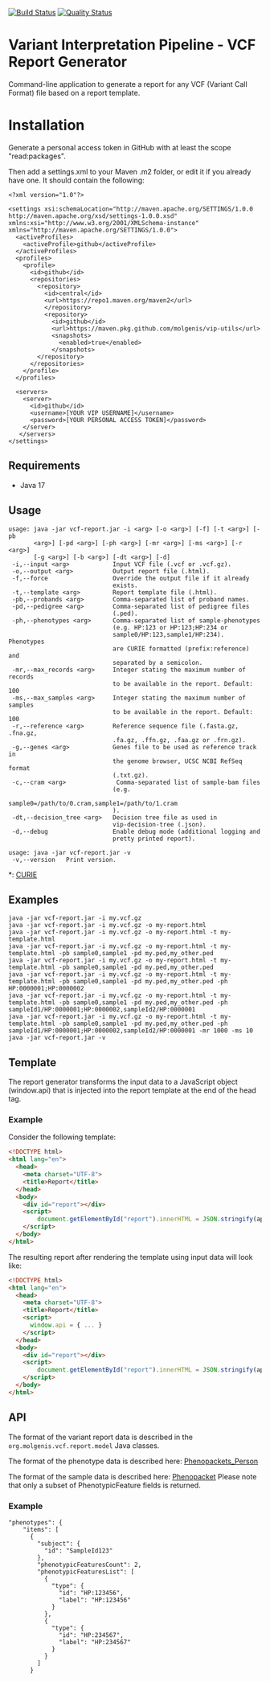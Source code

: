 [![Build Status](https://app.travis-ci.com/molgenis/vip-report.svg?branch=main)](https://app.travis-ci.com/molgenis/vip-report)
[![Quality Status](https://sonarcloud.io/api/project_badges/measure?project=molgenis_vip-report&metric=alert_status)](https://sonarcloud.io/dashboard?id=molgenis_vip-report)
# Variant Interpretation Pipeline - VCF Report Generator
Command-line application to generate a report for any VCF (Variant Call Format) file based on a report template.

# Installation
Generate a personal access token in GitHub with at least the scope "read:packages".

Then add a settings.xml to your Maven .m2 folder, or edit it if you already have one. It should
contain the following:
```
<?xml version="1.0"?>

<settings xsi:schemaLocation="http://maven.apache.org/SETTINGS/1.0.0 http://maven.apache.org/xsd/settings-1.0.0.xsd" xmlns:xsi="http://www.w3.org/2001/XMLSchema-instance" xmlns="http://maven.apache.org/SETTINGS/1.0.0">
  <activeProfiles>
    <activeProfile>github</activeProfile>
  </activeProfiles>
  <profiles>
    <profile>
      <id>github</id>
      <repositories>
        <repository>
          <id>central</id>
          <url>https://repo1.maven.org/maven2</url>
          </repository>
          <repository>
            <id>github</id>
            <url>https://maven.pkg.github.com/molgenis/vip-utils</url>
            <snapshots>
              <enabled>true</enabled>
            </snapshots>
        </repository>
      </repositories>
    </profile>
  </profiles>

  <servers>
    <server>
      <id>github</id>
      <username>[YOUR VIP USERNAME]</username>
      <password>[YOUR PERSONAL ACCESS TOKEN]</password>
    </server>
   </servers>
</settings>
```

## Requirements
- Java 17

## Usage
```
usage: java -jar vcf-report.jar -i <arg> [-o <arg>] [-f] [-t <arg>] [-pb
       <arg>] [-pd <arg>] [-ph <arg>] [-mr <arg>] [-ms <arg>] [-r <arg>]
       [-g <arg>] [-b <arg>] [-dt <arg>] [-d]
 -i,--input <arg>            Input VCF file (.vcf or .vcf.gz).
 -o,--output <arg>           Output report file (.html).
 -f,--force                  Override the output file if it already
                             exists.
 -t,--template <arg>         Report template file (.html).
 -pb,--probands <arg>        Comma-separated list of proband names.
 -pd,--pedigree <arg>        Comma-separated list of pedigree files
                             (.ped).
 -ph,--phenotypes <arg>      Comma-separated list of sample-phenotypes
                             (e.g. HP:123 or HP:123;HP:234 or
                             sample0/HP:123,sample1/HP:234). Phenotypes
                             are CURIE formatted (prefix:reference) and
                             separated by a semicolon.
 -mr,--max_records <arg>     Integer stating the maximum number of records
                             to be available in the report. Default: 100
 -ms,--max_samples <arg>     Integer stating the maximum number of samples
                             to be available in the report. Default: 100
 -r,--reference <arg>        Reference sequence file (.fasta.gz, .fna.gz,
                             .fa.gz, .ffn.gz, .faa.gz or .frn.gz).
 -g,--genes <arg>            Genes file to be used as reference track in
                             the genome browser, UCSC NCBI RefSeq format
                             (.txt.gz).
 -c,--cram <arg>              Comma-separated list of sample-bam files
                             (e.g.
                             sample0=/path/to/0.cram,sample1=/path/to/1.cram
                             ).
 -dt,--decision_tree <arg>   Decision tree file as used in
                             vip-decision-tree (.json).
 -d,--debug                  Enable debug mode (additional logging and
                             pretty printed report).

usage: java -jar vcf-report.jar -v
 -v,--version   Print version.
```
*: [CURIE](https://phenopackets-schema.readthedocs.io/en/latest/resource.html#rstcurie)

## Examples
```
java -jar vcf-report.jar -i my.vcf.gz
java -jar vcf-report.jar -i my.vcf.gz -o my-report.html
java -jar vcf-report.jar -i my.vcf.gz -o my-report.html -t my-template.html
java -jar vcf-report.jar -i my.vcf.gz -o my-report.html -t my-template.html -pb sample0,sample1 -pd my.ped,my_other.ped
java -jar vcf-report.jar -i my.vcf.gz -o my-report.html -t my-template.html -pb sample0,sample1 -pd my.ped,my_other.ped
java -jar vcf-report.jar -i my.vcf.gz -o my-report.html -t my-template.html -pb sample0,sample1 -pd my.ped,my_other.ped -ph HP:0000001;HP:0000002
java -jar vcf-report.jar -i my.vcf.gz -o my-report.html -t my-template.html -pb sample0,sample1 -pd my.ped,my_other.ped -ph sampleId1/HP:0000001;HP:0000002,sampleId2/HP:0000001
java -jar vcf-report.jar -i my.vcf.gz -o my-report.html -t my-template.html -pb sample0,sample1 -pd my.ped,my_other.ped -ph sampleId1/HP:0000001;HP:0000002,sampleId2/HP:0000001 -mr 1000 -ms 10
java -jar vcf-report.jar -v
```
## Template
The report generator transforms the input data to a JavaScript object (window.api) that is injected into the report template at the end of the head tag.
### Example
Consider the following template:
```html
<!DOCTYPE html>
<html lang="en">
  <head>
    <meta charset="UTF-8">
    <title>Report</title>
  </head>
  <body>
    <div id="report"></div>
    <script>
        document.getElementById("report").innerHTML = JSON.stringify(api.data)
    </script>
  </body>
</html>
```
The resulting report after rendering the template using input data will look like:
```html
<!DOCTYPE html>
<html lang="en">
  <head>
    <meta charset="UTF-8">
    <title>Report</title>
    <script>
      window.api = { ... }
    </script>
  </head>
  <body>
    <div id="report"></div>
    <script>
        document.getElementById("report").innerHTML = JSON.stringify(api)
    </script>
  </body>
</html>
```
## API
The format of the variant report data is described in the ```org.molgenis.vcf.report.model``` Java classes.

The format of the phenotype data is described here: [Phenopackets_Person](https://phenopackets-schema.readthedocs.io/en/latest/pedigree.html#person)

The format of the sample data is described here: [Phenopacket](https://phenopackets-schema.readthedocs.io/en/latest/phenopacket.html)
Please note that only a subset of PhenotypicFeature fields is returned.
### Example
```
"phenotypes": {
    "items": [
      {
        "subject": {
          "id": "SampleId123"
        },
        "phenotypicFeaturesCount": 2,
        "phenotypicFeaturesList": [
          {
            "type": {
              "id": "HP:123456",
              "label": "HP:123456"
            }
          },
          {
            "type": {
              "id": "HP:234567",
              "label": "HP:234567"
            }
          }
        ]
      }
```
